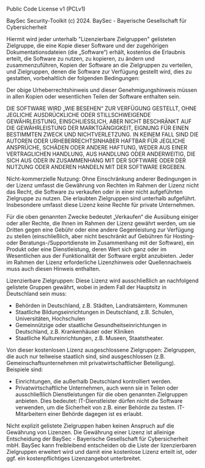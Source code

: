 Public Code License v1 (PCLv1)

BaySec Security-Toolkit
(c) 2024. BaySec - Bayerische Gesellschaft für Cybersicherheit 

Hiermit wird jeder unterhalb "Lizenzierbare Zielgruppen" gelisteten Zielgruppe, die eine Kopie dieser Software und der zugehörigen Dokumentationsdateien (die „Software“) erhält,
kostenlos die Erlaubnis erteilt, die Software zu nutzen, zu kopieren, zu ändern und zusammenzuführen,
Kopien der Software an die Zielgruppen zu verteilen, und Zielgruppen, denen die Software zur Verfügung gestellt wird,
dies zu gestatten, vorbehaltlich der folgenden Bedingungen:

Der obige Urheberrechtshinweis und dieser Genehmigungshinweis müssen in allen Kopien oder wesentlichen Teilen der Software
enthalten sein.

DIE SOFTWARE WIRD „WIE BESEHEN“ ZUR VERFÜGUNG GESTELLT, OHNE JEGLICHE AUSDRÜCKLICHE ODER STILLSCHWEIGENDE GEWÄHRLEISTUNG,
EINSCHLIESSLICH, ABER NICHT BESCHRÄNKT AUF DIE GEWÄHRLEISTUNG DER MARKTGÄNGIGKEIT, EIGNUNG FÜR EINEN BESTIMMTEN ZWECK UND
NICHTVERLETZUNG. IN KEINEM FALL SIND DIE AUTOREN ODER URHEBERRECHTSINHABER HAFTBAR FÜR JEGLICHE ANSPRÜCHE, SCHÄDEN ODER ANDERE
HAFTUNG, WEDER AUS EINER VERTRAGLICHEN HANDLUNG, AUS HANDLUNG ODER ANDERWEITIG, DIE SICH AUS ODER IN ZUSAMMENHANG MIT
DER SOFTWARE ODER DER NUTZUNG ODER ANDEREN HANDELN MIT DER SOFTWARE ERGEBEN.

Nicht-kommerzielle Nutzung:
Ohne Einschränkung anderer Bedingungen in der Lizenz umfasst die Gewährung von Rechten im Rahmen der Lizenz nicht das Recht,
die Software zu verkaufen oder in einer nicht aufgeführten Zielgruppe zu nutzen. Die erlaubten Zielgruppen sind unterhalb aufgeführt.
Insbesondere umfasst diese Lizenz keine Rechte für private Unternehmen.

Für die oben genannten Zwecke bedeutet „Verkaufen“ die Ausübung einiger oder aller Rechte, die Ihnen im Rahmen der Lizenz
gewährt werden, um sie Dritten gegen eine Gebühr oder eine andere Gegenleistung zur Verfügung zu stellen (einschließlich,
aber nicht beschränkt auf Gebühren für Hosting- oder Beratungs-/Supportdienste im Zusammenhang mit der Software),
ein Produkt oder eine Dienstleistung, deren Wert sich ganz oder im Wesentlichen aus der Funktionalität der Software ergibt anzubieten.
Jeder im Rahmen der Lizenz erforderliche Lizenzhinweis oder Quellennachweis muss auch diesen Hinweis enthalten.

Lizenzierbare Zielgruppen:
Diese Lizenz wird ausschließlich an nachfolgend gelistete Gruppen gewährt, wobei in jedem Fall der Hauptsitz in Deutschland sein muss:
- Behörden in Deutschland, z.B. Städten, Landratsämtern, Kommunen
- Staatliche Bildungseinrichtungen in Deutschland, z.B. Schulen, Universitäten, Hochschulen
- Gemeinnützige oder staatliche Gesundheitseinrichtungen in Deutschland, z.B. Krankenhäuser oder Kliniken
- Staatliche Kultureinrichtungen, z.B. Museen, Staatstheater.

Von dieser kostenlosen Lizenz ausgeschlossene Zielgruppen:
Zielgruppen, die auch nur teilweise staatlich sind, sind ausgeschlossen (z.B. Gemeinschaftsunternehmen mit
privatwirtschaftlicher Beteiligung). Beispiele sind:
- Einrichtungen, die außerhalb Deutschland kontrolliert werden.
- Privatwirtschaftliche Unternehmen, auch wenn sie in Teilen oder ausschließlich Dienstleistungen für die oben genannten Zielgruppen anbieten.
  Dies bedeutet: IT-Dienstleister dürfen nicht die Software verwenden, um die Sicherheit von z.B. einer Behörde zu testen. IT-Mitarbeitern einer Behörde dagegen ist es erlaubt.

Nicht explizit gelistete Zielgruppen haben keinen Anspruch auf die Gewährung von Lizenzen. Die Gewährung einer Lizenz ist
alleinige Entscheidung der BaySec - Bayerische Gesellschaft für Cybersicherheit mbH. BaySec kann freibleibend entscheiden ob die Liste der lizenzierbaren Zielgruppen erweitert wird und damit eine kostenlose Lizenz erteilt ist, oder ggf. ein kostenpflichtiges Lizenzangebot unterbreitet.
